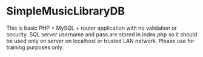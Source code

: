 # SimpleMusicLibraryDB

This is basic PHP + MySQL + router application with no validation or security.
SQL server username and pass are stored in index.php so it should be used
only on server on localhost or trusted LAN network.
Please use for training purposes only.
